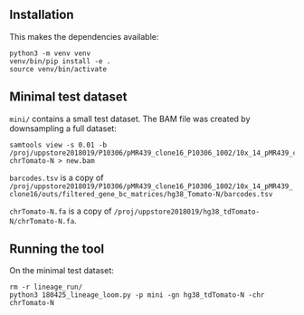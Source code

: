 Installation
------------

This makes the dependencies available:

    python3 -m venv venv
    venv/bin/pip install -e .
    source venv/bin/activate


Minimal test dataset
--------------------

`mini/` contains a small test dataset. The BAM file was created by downsampling
a full dataset:

    samtools view -s 0.01 -b /proj/uppstore2018019/P10306/pMR439_clone16_P10306_1002/10x_14_pMR439_clone16/outs/possorted_genome_bam.bam chrTomato-N > new.bam

`barcodes.tsv` is a copy of `/proj/uppstore2018019/P10306/pMR439_clone16_P10306_1002/10x_14_pMR439_clone16/outs/filtered_gene_bc_matrices/hg38_Tomato-N/barcodes.tsv`

`chrTomato-N.fa` is a copy of `/proj/uppstore2018019/hg38_tdTomato-N/chrTomato-N.fa`.


Running the tool
----------------

On the minimal test dataset:

    rm -r lineage_run/
    python3 180425_lineage_loom.py -p mini -gn hg38_tdTomato-N -chr chrTomato-N
